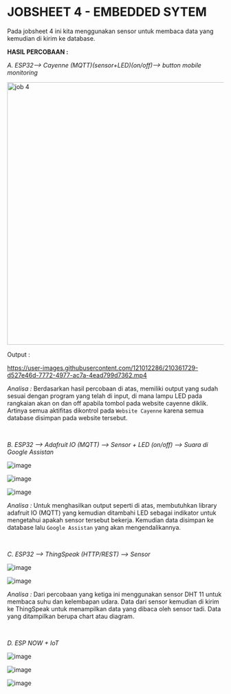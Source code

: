 # JOBSHEET 4 - EMBEDDED SYTEM

Pada jobsheet 4 ini kita menggunakan sensor untuk membaca data yang kemudian di kirim ke database.

**HASIL PERCOBAAN :**


*A. ESP32--> Cayenne (MQTT)(sensor+LED)(on/off)--> button mobile monitoring*

<img width="609" alt="job 4" src="https://user-images.githubusercontent.com/121012286/210361665-13ae2e6f-018a-411c-824b-d2735e8f256e.png">

Output :

https://user-images.githubusercontent.com/121012286/210361729-d527e46d-7772-4977-ac7a-4ead799d7362.mp4

*Analisa :* Berdasarkan hasil percobaan di atas, memiliki output yang sudah sesuai dengan program yang telah di input, di mana lampu LED pada rangkaian akan on dan off apabila tombol pada website cayenne diklik. Artinya semua aktifitas dikontrol pada `Website Cayenne` karena semua database disimpan pada website tersebut.

<br>

*B. ESP32 --> Adafruit IO (MQTT) --> Sensor + LED (on/off) --> Suara di Google Assistan*

![image](https://user-images.githubusercontent.com/121012286/210932826-b0230098-9f5c-4399-a211-2ffcff5ac8ab.png)

![image](https://user-images.githubusercontent.com/121012286/210932844-5923e8c6-afd2-49f9-b067-0c9ff4bf52ae.png)

![image](https://user-images.githubusercontent.com/121012286/210932884-070680e2-a6f1-4e45-b3cd-b4082061a005.png)

*Analisa :*  Untuk menghasilkan output seperti di atas, membutuhkan library adafruit IO (MQTT) yang kemudian ditambahi LED sebagai indikator untuk mengetahui apakah sensor tersebut bekerja. Kemudian data disimpan ke database lalu `Google Assistan` yang akan mengendalikannya.

<br>

*C. ESP32 --> ThingSpeak (HTTP/REST) --> Sensor*

![image](https://user-images.githubusercontent.com/121012286/210932949-5974fe32-5b78-4c88-8ca8-8e40d530bfb3.png)

![image](https://user-images.githubusercontent.com/121012286/210933010-cdacbf23-36af-431f-84eb-7e1cab533510.png)

*Analisa :* Dari percobaan yang ketiga ini menggunakan sensor DHT 11 untuk membaca suhu dan kelembapan udara. Data dari sensor kemudian di kirim ke ThingSpeak untuk menampilkan data yang dibaca oleh sensor tadi. Data yang ditampilkan berupa chart atau diagram.

<br>

*D. ESP NOW + IoT*

![image](https://user-images.githubusercontent.com/121012286/210933042-42dab020-68b3-49c5-b5e1-49a4eca6312c.png)

![image](https://user-images.githubusercontent.com/121012286/210933067-88bdad6b-4f0a-42a7-848f-4b95ff3e166d.png)

![image](https://user-images.githubusercontent.com/121012286/210933089-37f0c040-716b-4ed0-92a7-76ac38e6f9be.png)


